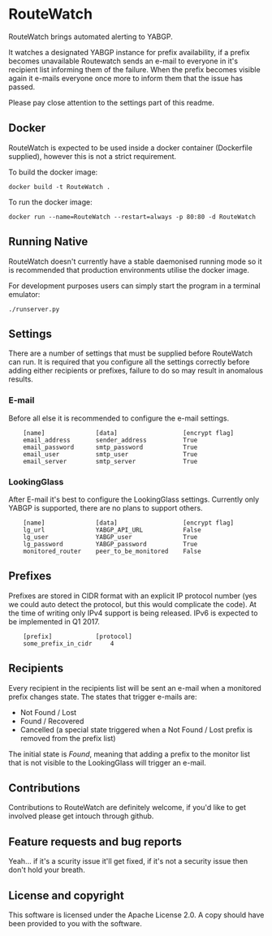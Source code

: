 # RouteWatch
RouteWatch brings automated alerting to YABGP.

It watches a designated YABGP instance for prefix availability, if a prefix becomes unavailable Routewatch sends an e-mail to everyone in it's recipient list informing them of the failure. When the prefix becomes visible again it e-mails everyone once more to inform them that the issue has passed.

Please pay close attention to the settings part of this readme.


## Docker
RouteWatch is expected to be used inside a docker container (Dockerfile supplied), however this is not a strict requirement.


To build the docker image:
	
	docker build -t RouteWatch .

To run the docker image:

	docker run --name=RouteWatch --restart=always -p 80:80 -d RouteWatch


## Running Native
RouteWatch doesn't currently have a stable daemonised running mode so it is recommended that production environments utilise the docker image.

For development purposes users can simply start the program in a terminal emulator:
	
	./runserver.py


## Settings
There are a number of settings that must be supplied before RouteWatch can run.
It is required that you configure all the settings correctly before adding either recipients or prefixes, failure to do so may result in anomalous results.

### E-mail
Before all else it is recommended to configure the e-mail settings.

        [name]              [data]                  [encrypt flag]
        email_address       sender_address        	True
        email_password      smtp_password         	True
        email_user          smtp_user             	True
        email_server        smtp_server           	True

### LookingGlass
After E-mail it's best to configure the LookingGlass settings.
Currently only YABGP is supported, there are no plans to support others.

        [name]              [data]                  [encrypt flag]
        lg_url              YABGP_API_URL         	False
        lg_user             YABGP_user            	True
        lg_password         YABGP_password        	True
        monitored_router    peer_to_be_monitored  	False
        

## Prefixes
Prefixes are stored in CIDR format with an explicit IP protocol number (yes we could auto detect the protocol, but this would complicate the code).
At the time of writing only IPv4 support is being released. IPv6 is expected to be implemented in Q1 2017.

        [prefix]			[protocol]
        some_prefix_in_cidr		4


## Recipients
Every recipient in the recipients list will be sent an e-mail when a monitored prefix changes state.
The states that trigger e-mails are:

 - Not Found / Lost
 - Found / Recovered
 - Cancelled (a special state triggered when a Not Found / Lost prefix is removed from the prefix list)

The initial state is *Found*, meaning that adding a prefix to the monitor list that is not visible to the LookingGlass will trigger an e-mail.


## Contributions
Contributions to RouteWatch are definitely welcome, if you'd like to get involved please get intouch through github.


## Feature requests and bug reports
Yeah... if it's a scurity issue it'll get fixed, if it's not a security issue then don't hold your breath.


## License and copyright

This software is licensed under the Apache License 2.0.
A copy should have been provided to you with the software.

